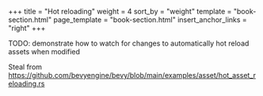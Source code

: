 +++
title = "Hot reloading"
weight = 4
sort_by = "weight"
template = "book-section.html"
page_template = "book-section.html"
insert_anchor_links = "right"
+++

TODO: demonstrate how to watch for changes to automatically hot reload assets when modified

Steal from https://github.com/bevyengine/bevy/blob/main/examples/asset/hot_asset_reloading.rs

